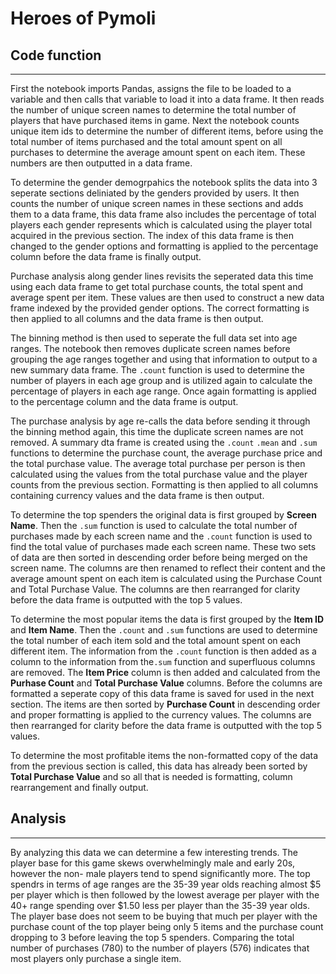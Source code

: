 # Heroes of Pymoli

## Code function
----
First the notebook imports Pandas, assigns the file to be loaded to a variable and then calls that variable to load it into a data frame. It then reads the number of unique screen names to determine the total number of players that have purchased items in game. Next the notebook counts unique item ids to determine the number of different items, before using the total number of items purchased and the total amount spent on all purchases to determine the average amount spent on each item. These numbers are then outputted in a data frame.

To determine the gender demogrpahics the notebook splits the data into 3 seperate sections deliniated by the genders provided by users. It then counts the number of unique screen names in these sections and adds them to a data frame, this data frame also includes the percentage of total players each gender represents which is calculated using the player total acquired in the previous section. The index of this data frame is then changed to the gender options and formatting is applied to the percentage column before the data frame is finally output.

Purchase analysis along gender lines revisits the seperated data this time using each data frame to get total purchase counts, the total spent and average spent per item. These values are then used to construct a new data frame indexed by the provided gender options. The correct formatting is then applied to all columns and the data frame is then output.

The binning method is then used to seperate the full data set into age ranges. The notebook then removes duplicate screen names before grouping the age ranges together and using that information to output to a new summary data frame. The `.count` function is used to determine the number of players in each age group and is utilized again to calculate the percentage of players in each age range. Once again formatting is applied to the percentage column and the data frame is output.

The purchase analysis by age re-calls the data before sending it through the binning method again, this time the duplicate screen names are not removed. A summary dta frame is created using the `.count` `.mean` and `.sum` functions to determine the purchase count, the average purchase price and the total purchase value. The average total purchase per person is then calculated using the values from the total purchase value and the player counts from the previous section. Formatting is then applied to all columns containing currency values and the data frame is then output.

To determine the top spenders the original data is first grouped by __Screen Name__. Then the `.sum` function is used to calculate the total number of purchases made by each screen name and the `.count` function is used to find the total value of purchases made each screen name. These two sets of data are then sorted in descending order before being merged on the screen name. The columns are then renamed to reflect their content and the average amount spent on each item is calculated using the Purchase Count and Total Purchase Value. The columns are then rearranged for clarity before the data frame is outputted with the top 5 values.

To determine the most popular items the data is first grouped by the __Item ID__ and __Item Name__. Then the `.count` and `.sum` functions are used to determine the total number of each item sold and the total amount spent on each different item. The information from the `.count` function is then added as a column to the information from the`.sum` function and superfluous columns are removed. The __Item Price__ column is then added and calculated from the __Purhase Count__ and __Total Purchase Value__ columns. Before the columns are formatted a seperate copy of this data frame is saved for used in the next section. The items are then sorted by __Purchase Count__ in descending order and proper formatting is applied to the currency values. The columns are then rearranged for clarity before the data frame is outputted with the top 5 values.

To determine the most profitable items the non-formatted copy of the data from the previous section is called, this data has already been sorted by __Total Purchase Value__ and so all that is needed is formatting, column rearrangement and finally output.

## Analysis
___
By analyzing this data we can determine a few interesting trends. The player base for this game skews overwhelmingly male and early 20s, however the non- male players tend to spend significantly more. The top spendrs in terms of age ranges are the 35-39 year olds reaching almost $5 per player which is then followed by the lowest average per player with the 40+ range spending over $1.50 less per player than the 35-39 year olds. The player base does not seem to be buying that much per player with the purchase count of the top player being only 5 items and the purchase count dropping to 3 before leaving the top 5 spenders. Comparing the total number of purchases (780) to the number of players (576) indicates that most players only purchase a single item.
